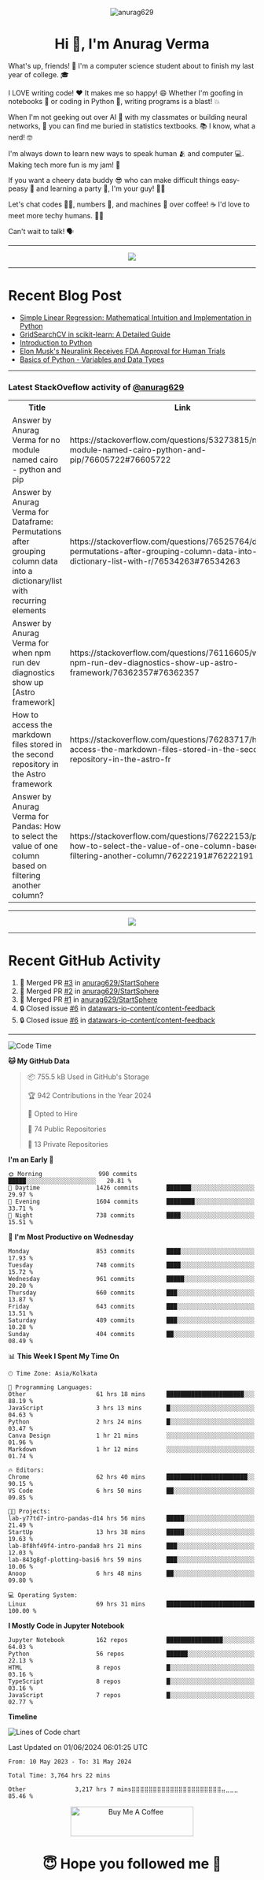 

<p align="center"> <img src="https://komarev.com/ghpvc/?username=anurag629&label=Profile%20views&color=0e75b6&style=flat" alt="anurag629" /> </p>

<h1 align="center">Hi 👋, I'm Anurag Verma</h1>

What's up, friends! 👋 I'm a computer science student about to finish my last year of college. 🎓

I LOVE writing code! ❤️ It makes me so happy! 😄 Whether I'm goofing in notebooks 📓 or coding in Python 🐍, writing programs is a blast! 💥

When I'm not geeking out over AI 🤖 with my classmates or building neural networks, 🧠 you can find me buried in statistics textbooks. 📚 I know, what a nerd! 🤓

I'm always down to learn new ways to speak human 🫂 and computer 💻. Making tech more fun is my jam! 🍇

If you want a cheery data buddy 😎 who can make difficult things easy-peasy 🥝 and learning a party 🎉, I'm your guy! 🙋‍♂️

Let's chat codes 👨‍💻, numbers 🧮, and machines 🤖 over coffee! ☕ I'd love to meet more techy humans. 💁‍♂️

Can't wait to talk! 🗣️

---

<p align="center">
  <img src="https://spotify-github-profile.vercel.app/api/view.svg?uid=mwvywke3fo2gajpenodnmobfh&cover_image=true&theme=default&show_offline=false&background_color=121212&interchange=false&bar_color=53b14f&bar_color_cover=true">
</p>

---

# Recent Blog Post

<!-- BLOG-POST-LIST:START -->
- [Simple Linear Regression: Mathematical Intuition and Implementation in Python](https://codercops.tech/blog/machine-learning-algorithms/simple-linear-regression-mathematical-intuation)
- [GridSearchCV in scikit-learn: A Detailed Guide](https://codercops.tech/blog/gridsearchcv-in-scikit-learn-a-detailed-guide)
- [Introduction to Python](https://codercops.tech/blog/python-tutorial/introduction-to-python)
- [Elon Musk&#39;s Neuralink Receives FDA Approval for Human Trials](https://codercops.tech/blog/elon-musks-neuralink-receives-fda-approval-for-human-trials)
- [Basics of Python - Variables and Data Types](https://codercops.tech/blog/python-basics-of-python-variables-and-data-types)
<!-- BLOG-POST-LIST:END -->

---

### Latest StackOveflow activity of [@anurag629](https://github.com/anurag629)
<table>
  <tr><th>Title</th><th>Link</th></tr>
  <!-- STACKOVERFLOW:START --><tr><td>Answer by Anurag Verma for no module named cairo - python and pip</td><td>https://stackoverflow.com/questions/53273815/no-module-named-cairo-python-and-pip/76605722#76605722</td></tr><tr><td>Answer by Anurag Verma for Dataframe: Permutations after grouping column data into a dictionary/list with recurring elements</td><td>https://stackoverflow.com/questions/76525764/dataframe-permutations-after-grouping-column-data-into-a-dictionary-list-with-r/76534263#76534263</td></tr><tr><td>Answer by Anurag Verma for when npm run dev diagnostics show up [Astro framework]</td><td>https://stackoverflow.com/questions/76116605/when-npm-run-dev-diagnostics-show-up-astro-framework/76362357#76362357</td></tr><tr><td>How to access the markdown files stored in the second repository in the Astro framework</td><td>https://stackoverflow.com/questions/76283717/how-to-access-the-markdown-files-stored-in-the-second-repository-in-the-astro-fr</td></tr><tr><td>Answer by Anurag Verma for Pandas: How to select the value of one column based on filtering another column?</td><td>https://stackoverflow.com/questions/76222153/pandas-how-to-select-the-value-of-one-column-based-on-filtering-another-column/76222191#76222191</td></tr><!-- STACKOVERFLOW:END -->
</table>

---

<p align="center">
  <img alig src="https://github-profile-trophy.vercel.app/?username=anurag629&theme=onedark&column=-1" />
</p>

---

# Recent GitHub Activity
<!--START_SECTION:activity-->
1. 🎉 Merged PR [#3](https://github.com/anurag629/StartSphere/pull/3) in [anurag629/StartSphere](https://github.com/anurag629/StartSphere)
2. 🎉 Merged PR [#2](https://github.com/anurag629/StartSphere/pull/2) in [anurag629/StartSphere](https://github.com/anurag629/StartSphere)
3. 🎉 Merged PR [#1](https://github.com/anurag629/StartSphere/pull/1) in [anurag629/StartSphere](https://github.com/anurag629/StartSphere)
4. 🔒 Closed issue [#6](https://github.com/datawars-io-content/content-feedback/issues/6) in [datawars-io-content/content-feedback](https://github.com/datawars-io-content/content-feedback)
5. 🔒 Closed issue [#6](https://github.com/datawars-io-content/content-feedback/issues/6) in [datawars-io-content/content-feedback](https://github.com/datawars-io-content/content-feedback)
<!--END_SECTION:activity-->

---

<!--START_SECTION:waka-->
![Code Time](http://img.shields.io/badge/Code%20Time-3%2C764%20hrs%2026%20mins-blue)

**🐱 My GitHub Data** 

> 📦 755.5 kB Used in GitHub's Storage 
 > 
> 🏆 942 Contributions in the Year 2024
 > 
> 💼 Opted to Hire
 > 
> 📜 74 Public Repositories 
 > 
> 🔑 13 Private Repositories 
 > 
**I'm an Early 🐤** 

```text
🌞 Morning                990 commits         █████░░░░░░░░░░░░░░░░░░░░   20.81 % 
🌆 Daytime                1426 commits        ███████░░░░░░░░░░░░░░░░░░   29.97 % 
🌃 Evening                1604 commits        ████████░░░░░░░░░░░░░░░░░   33.71 % 
🌙 Night                  738 commits         ████░░░░░░░░░░░░░░░░░░░░░   15.51 % 
```
📅 **I'm Most Productive on Wednesday** 

```text
Monday                   853 commits         ████░░░░░░░░░░░░░░░░░░░░░   17.93 % 
Tuesday                  748 commits         ████░░░░░░░░░░░░░░░░░░░░░   15.72 % 
Wednesday                961 commits         █████░░░░░░░░░░░░░░░░░░░░   20.20 % 
Thursday                 660 commits         ███░░░░░░░░░░░░░░░░░░░░░░   13.87 % 
Friday                   643 commits         ███░░░░░░░░░░░░░░░░░░░░░░   13.51 % 
Saturday                 489 commits         ███░░░░░░░░░░░░░░░░░░░░░░   10.28 % 
Sunday                   404 commits         ██░░░░░░░░░░░░░░░░░░░░░░░   08.49 % 
```


📊 **This Week I Spent My Time On** 

```text
🕑︎ Time Zone: Asia/Kolkata

💬 Programming Languages: 
Other                    61 hrs 18 mins      ██████████████████████░░░   88.19 % 
JavaScript               3 hrs 13 mins       █░░░░░░░░░░░░░░░░░░░░░░░░   04.63 % 
Python                   2 hrs 24 mins       █░░░░░░░░░░░░░░░░░░░░░░░░   03.47 % 
Canva Design             1 hr 21 mins        ░░░░░░░░░░░░░░░░░░░░░░░░░   01.96 % 
Markdown                 1 hr 12 mins        ░░░░░░░░░░░░░░░░░░░░░░░░░   01.74 % 

🔥 Editors: 
Chrome                   62 hrs 40 mins      ███████████████████████░░   90.15 % 
VS Code                  6 hrs 50 mins       ██░░░░░░░░░░░░░░░░░░░░░░░   09.85 % 

🐱‍💻 Projects: 
lab-y77td7-intro-pandas-d14 hrs 56 mins      █████░░░░░░░░░░░░░░░░░░░░   21.49 % 
StartUp                  13 hrs 38 mins      █████░░░░░░░░░░░░░░░░░░░░   19.63 % 
lab-8f8hf49f4-intro-panda8 hrs 21 mins       ███░░░░░░░░░░░░░░░░░░░░░░   12.03 % 
lab-843g8gf-plotting-basi6 hrs 59 mins       ███░░░░░░░░░░░░░░░░░░░░░░   10.06 % 
Anoop                    6 hrs 48 mins       ██░░░░░░░░░░░░░░░░░░░░░░░   09.80 % 

💻 Operating System: 
Linux                    69 hrs 31 mins      █████████████████████████   100.00 % 
```

**I Mostly Code in Jupyter Notebook** 

```text
Jupyter Notebook         162 repos           ████████████████░░░░░░░░░   64.03 % 
Python                   56 repos            ██████░░░░░░░░░░░░░░░░░░░   22.13 % 
HTML                     8 repos             █░░░░░░░░░░░░░░░░░░░░░░░░   03.16 % 
TypeScript               8 repos             █░░░░░░░░░░░░░░░░░░░░░░░░   03.16 % 
JavaScript               7 repos             █░░░░░░░░░░░░░░░░░░░░░░░░   02.77 % 
```



**Timeline**

![Lines of Code chart](https://raw.githubusercontent.com/anurag629/anurag629/main/assets/bar_graph.png)


 Last Updated on 01/06/2024 06:01:25 UTC
<!--END_SECTION:waka-->

<!--START_SECTION:waka-simple-->

```text
From: 10 May 2023 - To: 31 May 2024

Total Time: 3,764 hrs 22 mins

Other              3,217 hrs 7 mins⣿⣿⣿⣿⣿⣿⣿⣿⣿⣿⣿⣿⣿⣿⣿⣿⣿⣿⣿⣿⣿⣤⣀⣀⣀   85.46 %
```

<!--END_SECTION:waka-simple-->

<p align="center"> 
<a href="https://www.buymeacoffee.com/anurag629" target="_blank"><img src="https://cdn.buymeacoffee.com/buttons/default-orange.png" alt="Buy Me A Coffee" height="60" width="250"></a>
</p>


<h1 align="center"> 😇 Hope you followed me 🥰  </h1>
